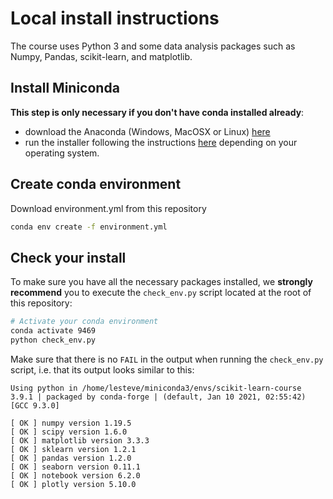# Local install instructions

The course uses Python 3 and some data analysis packages such as Numpy, Pandas,
scikit-learn, and matplotlib.

## Install Miniconda

**This step is only necessary if you don't have conda installed already**:

- download the Anaconda (Windows, MacOSX
  or Linux) [here]([https://docs.conda.io/en/latest/miniconda.html](https://www.anaconda.com/download/))
- run the installer following the instructions
  [here](https://conda.io/projects/conda/en/latest/user-guide/install/index.html#regular-installation)
  depending on your operating system.

## Create conda environment

Download environment.yml from this repository

```sh
conda env create -f environment.yml
```

## Check your install 

To make sure you have all the necessary packages installed, we **strongly
recommend** you to execute the `check_env.py` script located at the root of
this repository:

```sh
# Activate your conda environment
conda activate 9469
python check_env.py
```

Make sure that there is no `FAIL` in the output when running the `check_env.py`
script, i.e. that its output looks similar to this:

```
Using python in /home/lesteve/miniconda3/envs/scikit-learn-course
3.9.1 | packaged by conda-forge | (default, Jan 10 2021, 02:55:42)
[GCC 9.3.0]

[ OK ] numpy version 1.19.5
[ OK ] scipy version 1.6.0
[ OK ] matplotlib version 3.3.3
[ OK ] sklearn version 1.2.1
[ OK ] pandas version 1.2.0
[ OK ] seaborn version 0.11.1
[ OK ] notebook version 6.2.0
[ OK ] plotly version 5.10.0
```

